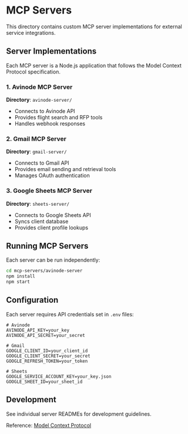 # MCP Servers

This directory contains custom MCP server implementations for external service integrations.

## Server Implementations

Each MCP server is a Node.js application that follows the Model Context Protocol specification.

### 1. Avinode MCP Server
**Directory**: `avinode-server/`
- Connects to Avinode API
- Provides flight search and RFP tools
- Handles webhook responses

### 2. Gmail MCP Server
**Directory**: `gmail-server/`
- Connects to Gmail API
- Provides email sending and retrieval tools
- Manages OAuth authentication

### 3. Google Sheets MCP Server
**Directory**: `sheets-server/`
- Connects to Google Sheets API
- Syncs client database
- Provides client profile lookups

## Running MCP Servers

Each server can be run independently:

```bash
cd mcp-servers/avinode-server
npm install
npm start
```

## Configuration

Each server requires API credentials set in `.env` files:

```env
# Avinode
AVINODE_API_KEY=your_key
AVINODE_API_SECRET=your_secret

# Gmail
GOOGLE_CLIENT_ID=your_client_id
GOOGLE_CLIENT_SECRET=your_secret
GOOGLE_REFRESH_TOKEN=your_token

# Sheets
GOOGLE_SERVICE_ACCOUNT_KEY=your_key.json
GOOGLE_SHEET_ID=your_sheet_id
```

## Development

See individual server READMEs for development guidelines.

Reference: [Model Context Protocol](https://modelcontextprotocol.io)
